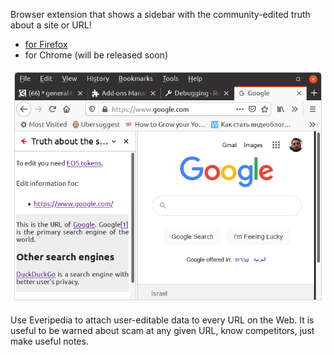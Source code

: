 Browser extension that shows a sidebar with the community-edited truth about a site or URL!

* [for Firefox](https://addons.mozilla.org/en-US/firefox/addon/see-the-truth/)
* for Chrome (will be released soon)

![Screenshot](https://raw.githubusercontent.com/vporton/seethetruth/master/screenshot.png "Screenshot in Firefox")

Use Everipedia to attach user-editable data to every URL on the Web. It is useful to be warned about scam at any given URL, know competitors, just make useful notes.
